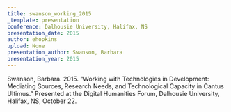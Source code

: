 ```yaml
---
title: swanson_working_2015
_template: presentation
conference: Dalhousie University, Halifax, NS
presentation_date: 2015
author: ehopkins
upload: None
presentation_author: Swanson, Barbara
presentation_year: 2015
---
```

Swanson, Barbara. 2015. “Working with Technologies in Development: Mediating Sources, Research Needs, and Technological Capacity in Cantus Ultimus.” Presented at the Digital Humanities Forum, Dalhousie University, Halifax, NS, October 22.